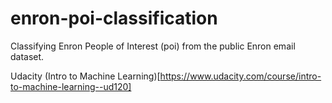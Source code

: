 # enron-poi-classification


Classifying Enron People of Interest (poi) from the public Enron email dataset.

Udacity (Intro to Machine Learning)[https://www.udacity.com/course/intro-to-machine-learning--ud120]
